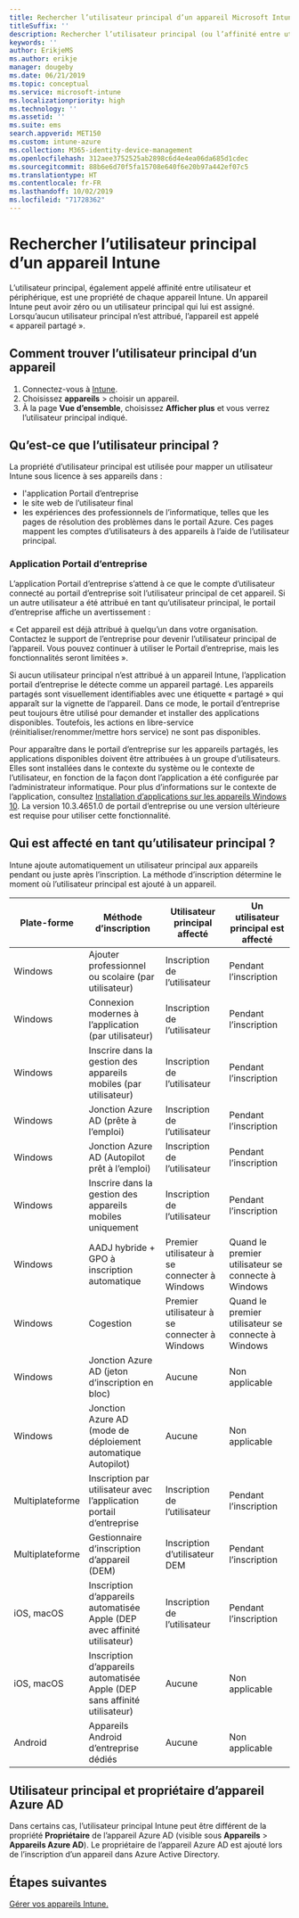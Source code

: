 ```yaml
---
title: Rechercher l’utilisateur principal d’un appareil Microsoft Intune.
titleSuffix: ''
description: Rechercher l’utilisateur principal (ou l’affinité entre utilisateur et appareil) d’un appareil Intune.
keywords: ''
author: ErikjeMS
ms.author: erikje
manager: dougeby
ms.date: 06/21/2019
ms.topic: conceptual
ms.service: microsoft-intune
ms.localizationpriority: high
ms.technology: ''
ms.assetid: ''
ms.suite: ems
search.appverid: MET150
ms.custom: intune-azure
ms.collection: M365-identity-device-management
ms.openlocfilehash: 312aee3752525ab2898c6d4e4ea06da685d1cdec
ms.sourcegitcommit: 88b6e6d70f5fa15708e640f6e20b97a442ef07c5
ms.translationtype: HT
ms.contentlocale: fr-FR
ms.lasthandoff: 10/02/2019
ms.locfileid: "71728362"
---
```

# <a name="find-the-primary-user-of-an-intune-device"></a>Rechercher l’utilisateur principal d’un appareil Intune

L’utilisateur principal, également appelé affinité entre utilisateur et périphérique, est une propriété de chaque appareil Intune. Un appareil Intune peut avoir zéro ou un utilisateur principal qui lui est assigné. Lorsqu’aucun utilisateur principal n’est attribué, l’appareil est appelé « appareil partagé ».

## <a name="how-to-find-a-devices-primary-user"></a>Comment trouver l’utilisateur principal d’un appareil

1. Connectez-vous à [Intune](https://go.microsoft.com/fwlink/?linkid=2090973).
2. Choisissez **appareils** > choisir un appareil.
3. À la page **Vue d’ensemble**, choisissez **Afficher plus** et vous verrez l’utilisateur principal indiqué.

## <a name="what-is-the-primary-user"></a>Qu’est-ce que l’utilisateur principal ?
La propriété d’utilisateur principal est utilisée pour mapper un utilisateur Intune sous licence à ses appareils dans :
- l'application Portail d’entreprise
- le site web de l’utilisateur final
- les expériences des professionnels de l’informatique, telles que les pages de résolution des problèmes dans le portail Azure. Ces pages mappent les comptes d’utilisateurs à des appareils à l’aide de l’utilisateur principal.    

### <a name="company-portal-app"></a>Application Portail d’entreprise
L’application Portail d’entreprise s’attend à ce que le compte d’utilisateur connecté au portail d’entreprise soit l’utilisateur principal de cet appareil. Si un autre utilisateur a été attribué en tant qu’utilisateur principal, le portail d’entreprise affiche un avertissement :

« Cet appareil est déjà attribué à quelqu’un dans votre organisation. Contactez le support de l’entreprise pour devenir l’utilisateur principal de l’appareil. Vous pouvez continuer à utiliser le Portail d’entreprise, mais les fonctionnalités seront limitées ».

Si aucun utilisateur principal n’est attribué à un appareil Intune, l’application portail d’entreprise le détecte comme un appareil partagé. Les appareils partagés sont visuellement identifiables avec une étiquette « partagé » qui apparaît sur la vignette de l’appareil. Dans ce mode, le portail d’entreprise peut toujours être utilisé pour demander et installer des applications disponibles. Toutefois, les actions en libre-service (réinitialiser/renommer/mettre hors service) ne sont pas disponibles.  

Pour apparaître dans le portail d’entreprise sur les appareils partagés, les applications disponibles doivent être attribuées à un groupe d’utilisateurs. Elles sont installées dans le contexte du système ou le contexte de l’utilisateur, en fonction de la façon dont l’application a été configurée par l’administrateur informatique. Pour plus d’informations sur le contexte de l’application, consultez [Installation d’applications sur les appareils Windows 10](../apps/apps-windows-10-app-deploy.md#installing-apps-on-windows-10-devices). La version 10.3.4651.0 de portail d’entreprise ou une version ultérieure est requise pour utiliser cette fonctionnalité.


## <a name="who-is-assigned-as-the-primary-user"></a>Qui est affecté en tant qu’utilisateur principal ?
Intune ajoute automatiquement un utilisateur principal aux appareils pendant ou juste après l’inscription. La méthode d’inscription détermine le moment où l’utilisateur principal est ajouté à un appareil.

| Plate-forme | Méthode d’inscription | Utilisateur principal affecté | Un utilisateur principal est affecté |
| ---- | ---- | ---- | ---- |
| Windows | Ajouter professionnel ou scolaire (par utilisateur) | Inscription de l’utilisateur | Pendant l’inscription |   
| Windows | Connexion modernes à l’application (par utilisateur) | Inscription de l’utilisateur | Pendant l’inscription | 
| Windows | Inscrire dans la gestion des appareils mobiles (par utilisateur) | Inscription de l’utilisateur | Pendant l’inscription | 
| Windows | Jonction Azure AD (prête à l’emploi) | Inscription de l’utilisateur | Pendant l’inscription | 
| Windows | Jonction Azure AD (Autopilot prêt à l’emploi) | Inscription de l’utilisateur | Pendant l’inscription | 
| Windows | Inscrire dans la gestion des appareils mobiles uniquement | Inscription de l’utilisateur | Pendant l’inscription | 
| Windows | AADJ hybride + GPO à inscription automatique | Premier utilisateur à se connecter à Windows | Quand le premier utilisateur se connecte à Windows| 
| Windows | Cogestion | Premier utilisateur à se connecter à Windows | Quand le premier utilisateur se connecte à Windows | 
| Windows | Jonction Azure AD (jeton d’inscription en bloc) | Aucune | Non applicable | 
| Windows | Jonction Azure AD (mode de déploiement automatique Autopilot) | Aucune | Non applicable | 
| Multiplateforme | Inscription par utilisateur avec l’application portail d’entreprise | Inscription de l’utilisateur | Pendant l’inscription |
| Multiplateforme | Gestionnaire d’inscription d’appareil (DEM) | Inscription d’utilisateur DEM | Pendant l’inscription |
| iOS, macOS | Inscription d’appareils automatisée Apple (DEP avec affinité utilisateur) | Inscription de l’utilisateur | Pendant l’inscription |
| iOS, macOS | Inscription d’appareils automatisée Apple (DEP sans affinité utilisateur) | Aucune | Non applicable |
| Android | Appareils Android d’entreprise dédiés | Aucune | Non applicable |

## <a name="primary-user-and-azure-ad-device-owner"></a>Utilisateur principal et propriétaire d’appareil Azure AD
Dans certains cas, l’utilisateur principal Intune peut être différent de la propriété **Propriétaire** de l’appareil Azure AD (visible sous **Appareils** > **Appareils Azure AD**). Le propriétaire de l’appareil Azure AD est ajouté lors de l’inscription d’un appareil dans Azure Active Directory.

## <a name="next-steps"></a>Étapes suivantes
[Gérer vos appareils Intune.](device-management.md)
